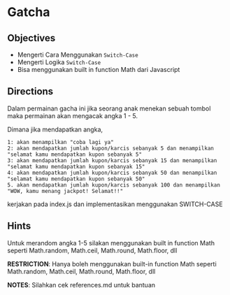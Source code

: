 # Gatcha

## Objectives

- Mengerti Cara Menggunakan `Switch-Case`
- Mengerti Logika `Switch-Case`
- Bisa menggunakan built in function Math dari Javascript

## Directions

Dalam permainan gacha ini jika seorang anak menekan sebuah tombol maka permainan akan mengacak angka 1 - 5.

Dimana jika mendapatkan angka,

```
1: akan menampilkan "coba lagi ya"
2: akan mendapatkan jumlah kupon/karcis sebanyak 5 dan menampilkan "selamat kamu mendapatkan kupon sebanyak 5"
3: akan mendapatkan jumlah kupon/karcis sebanyak 15 dan menampilkan "selamat kamu mendapatkan kupon sebanyak 15"
4: akan mendapatkan jumlah kupon/karcis sebanyak 50 dan menampilkan "selamat kamu mendapatkan kupon sebanyak 50"
5. akan mendapatkan jumlah kupon/karcis sebanyak 100 dan menampilkan "WOW, kamu menang jackpot! Selamat!!"
```

kerjakan pada index.js dan implementasikan menggunakan SWITCH-CASE

## Hints

Untuk merandom angka 1-5 silakan menggunakan built in function Math seperti Math.random, Math.ceil, Math.round, Math.floor, dll

**RESTRICTION**:
Hanya boleh menggunakan built-in function Math seperti Math.random, Math.ceil, Math.round, Math.floor, dll

**NOTES**: Silahkan cek references.md untuk bantuan

